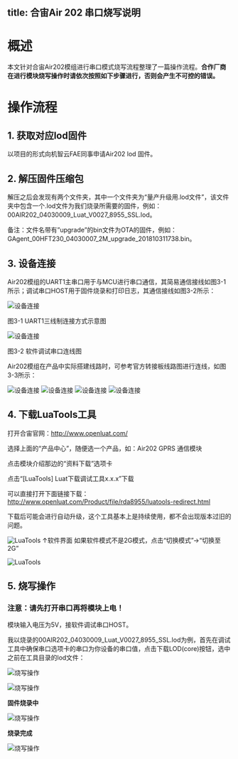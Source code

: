 title: 合宙Air 202 串口烧写说明
---
# 概述

本文针对合宙Air202模组进行串口模式烧写流程整理了一篇操作流程。**合作厂商在进行模块烧写操作时请依次按照如下步骤进行，否则会产生不可控的错误。**

# 操作流程

## 1. 获取对应lod固件

以项目的形式向机智云FAE同事申请Air202 lod 固件。

## 2. 解压固件压缩包

解压之后会发现有两个文件夹，其中一个文件夹为“量产升级用.lod文件”，该文件夹中包含一个.lod文件为我们烧录所需要的固件，例如：00AIR202_04030009_Luat_V0027_8955_SSL.lod。

备注：文件名带有”upgrade”的bin文件为OTA的固件，例如：GAgent_00HFT230_04030007_2M_upgrade_201810311738.bin。

## 3. 设备连接

Air202模组的UART1主串口用于与MCU进行串口通信，其简易通信接线如图3-1所示；调试串口HOST用于固件烧录和打印日志，其通信接线如图3-2所示：

![设备连接](/assets/zh-cn/deviceDev/debug/Air202/air202programming_1.png)

图3-1  UART1三线制连接方式示意图

![设备连接](/assets/zh-cn/deviceDev/debug/Air202/air202programming_2.png)

图3-2  软件调试串口连线图

Air202模组在产品中实际搭建线路时，可参考官方转接板线路图进行连线，如图3-3所示：

![设备连接](/assets/zh-cn/deviceDev/debug/Air202/air202programming_3.png)
![设备连接](/assets/zh-cn/deviceDev/debug/Air202/air202programming_4.png)
![设备连接](/assets/zh-cn/deviceDev/debug/Air202/air202programming_5.png)
![设备连接](/assets/zh-cn/deviceDev/debug/Air202/air202programming_6.png)


## 4. 下载LuaTools工具

打开合宙官网：http://www.openluat.com/

选择上面的“产品中心”，随便选一个产品，如：Air202 GPRS 通信模块

点击模块介绍那边的“资料下载”选项卡

点击“[LuaTools] Luat下载调试工具x.x.x”下载

可以直接打开下面链接下载：
http://www.openluat.com/Product/file/rda8955/luatools-redirect.html

下载后可能会进行自动升级，这个工具基本上是持续使用，都不会出现版本过旧的问题。

![LuaTools](/assets/zh-cn/deviceDev/debug/Air202/air202programming_7.png)
↑软件界面
如果软件模式不是2G模式，点击“切换模式”→“切换至2G”

![LuaTools](/assets/zh-cn/deviceDev/debug/Air202/air202programming_8.png)


## 5. 烧写操作

### 注意：请先打开串口再将模块上电！ 
模块输入电压为5V，接软件调试串口HOST。

我以烧录的00AIR202_04030009_Luat_V0027_8955_SSL.lod为例，首先在调试工具中确保串口选项卡的串口为你设备的串口值，点击下载LOD(core)按钮，选中之前在工具目录的lod文件：

![烧写操作](/assets/zh-cn/deviceDev/debug/Air202/air202programming_9.png)

![烧写操作](/assets/zh-cn/deviceDev/debug/Air202/air202programming_10.png)


**固件烧录中**

![烧写操作](/assets/zh-cn/deviceDev/debug/Air202/air202programming_11.png)


**烧录完成**

![烧写操作](/assets/zh-cn/deviceDev/debug/Air202/air202programming_12.png)
